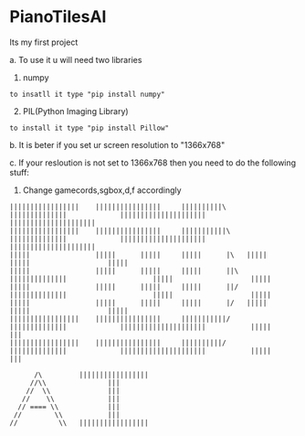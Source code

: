# PianoTilesAI
Its my first project

a. To use it u will need two libraries

  1. numpy 
  
    to insatll it type "pip install numpy"
  
  2. PIL(Python Imaging Library)
  
    to install it type "pip install Pillow"
  
b. It is beter if you set ur screen resolution to "1366x768"

c. If your resloution is not set to 1366x768 then you need to do the following stuff:

  1. Change gamecords,sgbox,d,f accordingly














```
|||||||||||||||||    ||||||||||||||||     ||||||||||\     ||||||||||||||             |||||||||||||||||||||   |||||||||||||||||||||
|||||||||||||||||    ||||||||||||||||     |||||||||||\    ||||||||||||||             |||||||||||||||||||||   |||||||||||||||||||||
|||||                |||||      |||||     |||||      |\   |||||                              |||||                   |||||
|||||                |||||      |||||     |||||      ||\  ||||||||||||||                     |||||                   |||||
|||||                |||||      |||||     |||||      ||/  ||||||||||||||                     |||||                   |||||
|||||                |||||      |||||     |||||      |/   |||||                              |||||                   |||||
|||||||||||||||||    ||||||||||||||||     |||||||||||/    ||||||||||||||             |||||||||||||||||||||           |||||      |||
|||||||||||||||||    ||||||||||||||||     ||||||||||/     ||||||||||||||             |||||||||||||||||||||           |||||      |||

      /\         |||||||||||||||||       
     //\\               |||
    //  \\              ||| 
   //    \\             |||
  // ==== \\            |||
 //        \\           |||
//          \\   |||||||||||||||||

```
